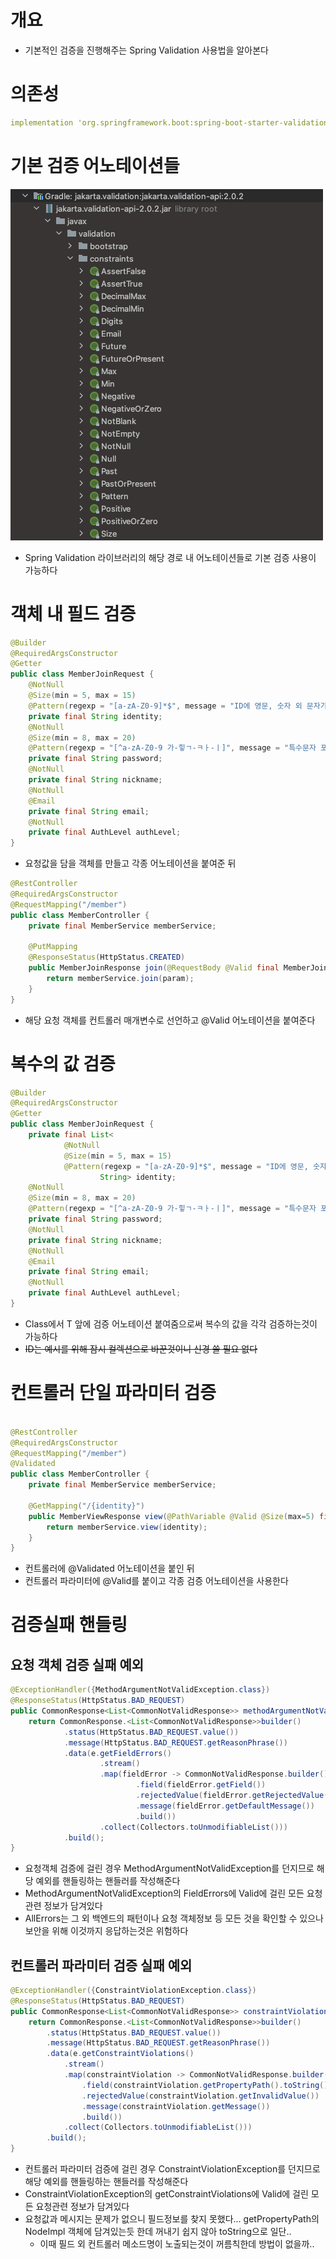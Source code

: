 # 개요

- 기본적인 검증을 진행해주는 Spring Validation 사용법을 알아본다

# 의존성

```yaml
implementation 'org.springframework.boot:spring-boot-starter-validation'
```

# 기본 검증 어노테이션들

![img.png](img.png)

- Spring Validation 라이브러리의 해당 경로 내 어노테이션들로 기본 검증 사용이 가능하다

# 객체 내 필드 검증

```java
@Builder
@RequiredArgsConstructor
@Getter
public class MemberJoinRequest {
    @NotNull
    @Size(min = 5, max = 15)
    @Pattern(regexp = "[a-zA-Z0-9]*$", message = "ID에 영문, 숫자 외 문자가 포함되어 있습니다")
    private final String identity;
    @NotNull
    @Size(min = 8, max = 20)
    @Pattern(regexp = "[^a-zA-Z0-9 가-힣ㄱ-ㅋㅏ-ㅣ]", message = "특수문자 포함되어야 함")
    private final String password;
    @NotNull
    private final String nickname;
    @NotNull
    @Email
    private final String email;
    @NotNull
    private final AuthLevel authLevel;
}
```

- 요청값을 담을 객체를 만들고 각종 어노테이션을 붙여준 뒤

```java
@RestController
@RequiredArgsConstructor
@RequestMapping("/member")
public class MemberController {
    private final MemberService memberService;
    
    @PutMapping
    @ResponseStatus(HttpStatus.CREATED)
    public MemberJoinResponse join(@RequestBody @Valid final MemberJoinRequest param) throws Exception {
        return memberService.join(param);
    }
}
```

- 해당 요청 객체를 컨트롤러 매개변수로 선언하고 @Valid 어노테이션을 붙여준다

# 복수의 값 검증

```java
@Builder
@RequiredArgsConstructor
@Getter
public class MemberJoinRequest {
    private final List<
            @NotNull
            @Size(min = 5, max = 15)
            @Pattern(regexp = "[a-zA-Z0-9]*$", message = "ID에 영문, 숫자 외 문자가 포함되어 있습니다")
                    String> identity;
    @NotNull
    @Size(min = 8, max = 20)
    @Pattern(regexp = "[^a-zA-Z0-9 가-힣ㄱ-ㅋㅏ-ㅣ]", message = "특수문자 포함되어야 함")
    private final String password;
    @NotNull
    private final String nickname;
    @NotNull
    @Email
    private final String email;
    @NotNull
    private final AuthLevel authLevel;
}
```

- Class<T>에서 T 앞에 검증 어노테이션 붙여줌으로써 복수의 값을 각각 검증하는것이 가능하다
- ~~ID는 예시를 위해 잠시 컬렉션으로 바꾼것이니 신경 쓸 필요 없다~~

# 컨트롤러 단일 파라미터 검증

```java

@RestController
@RequiredArgsConstructor
@RequestMapping("/member")
@Validated
public class MemberController {
    private final MemberService memberService;

    @GetMapping("/{identity}")
    public MemberViewResponse view(@PathVariable @Valid @Size(max=5) final String identity) {
        return memberService.view(identity);
    }
}
```

- 컨트롤러에 @Validated 어노테이션을 붙인 뒤
- 컨트롤러 파라미터에 @Valid를 붙이고 각종 검증 어노테이션을 사용한다

# 검증실패 핸들링

## 요청 객체 검증 실패 예외

```java
@ExceptionHandler({MethodArgumentNotValidException.class})
@ResponseStatus(HttpStatus.BAD_REQUEST)
public CommonResponse<List<CommonNotValidResponse>> methodArgumentNotValidException(MethodArgumentNotValidException e){
    return CommonResponse.<List<CommonNotValidResponse>>builder()
            .status(HttpStatus.BAD_REQUEST.value())
            .message(HttpStatus.BAD_REQUEST.getReasonPhrase())
            .data(e.getFieldErrors()
                    .stream()
                    .map(fieldError -> CommonNotValidResponse.builder()
                            .field(fieldError.getField())
                            .rejectedValue(fieldError.getRejectedValue())
                            .message(fieldError.getDefaultMessage())
                            .build())
                    .collect(Collectors.toUnmodifiableList()))
            .build();
}
```

- 요청객체 검증에 걸린 경우 MethodArgumentNotValidException를 던지므로 해당 예외를 핸들링하는 핸들러를 작성해준다
- MethodArgumentNotValidException의 FieldErrors에 Valid에 걸린 모든 요청관련 정보가 담겨있다
- AllErrors는 그 외 백엔드의 패턴이나 요청 객체정보 등 모든 것을 확인할 수 있으나 보안을 위해 이것까지 응답하는것은 위험하다

## 컨트롤러 파라미터 검증 실패 예외

```java
@ExceptionHandler({ConstraintViolationException.class})
@ResponseStatus(HttpStatus.BAD_REQUEST)
public CommonResponse<List<CommonNotValidResponse>> constraintViolationException(ConstraintViolationException e){
    return CommonResponse.<List<CommonNotValidResponse>>builder()
        .status(HttpStatus.BAD_REQUEST.value())
        .message(HttpStatus.BAD_REQUEST.getReasonPhrase())
        .data(e.getConstraintViolations()
            .stream()
            .map(constraintViolation -> CommonNotValidResponse.builder()
                .field(constraintViolation.getPropertyPath().toString())
                .rejectedValue(constraintViolation.getInvalidValue())
                .message(constraintViolation.getMessage())
                .build())
            .collect(Collectors.toUnmodifiableList()))
        .build();
}
```

- 컨트롤러 파라미터 검증에 걸린 경우 ConstraintViolationException를 던지므로 해당 예외를 핸들링하는 핸들러를 작성해준다
- ConstraintViolationException의 getConstraintViolations에 Valid에 걸린 모든 요청관련 정보가 담겨있다
- 요청값과 메시지는 문제가 없으니 필드정보를 찾지 못했다... getPropertyPath의 NodeImpl 객체에 담겨있는듯 한데 꺼내기 쉽지 않아 toString으로 일단..
    - 이때 필드 외 컨트롤러 메소드명이 노출되는것이 꺼름칙한데 방법이 없을까..
